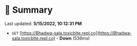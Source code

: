 # 📖 Summary
Last updated: **5/15/2022, 10:12:31 PM**

- `GET` [https://Bhadwa-sala.toxicblte.repl.co](https://Bhadwa-sala.toxicblte.repl.co) - **Down** (536ms)
